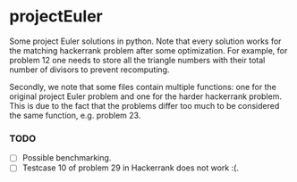 # projectEuler
Some project Euler solutions in python. Note that every solution works for
the matching hackerrank problem after some optimization. For example, for
problem 12 one needs to store all the triangle numbers with their total number
of divisors to prevent recomputing.

Secondly, we note that some files contain multiple functions: one for the
original project Euler problem and one for the harder hackerrank problem. This
is due to the fact that the problems differ too much to be considered the same function,
e.g. problem 23.


### TODO

- [ ] Possible benchmarking.
- [ ] Testcase 10 of problem 29 in Hackerrank does not work :(.
